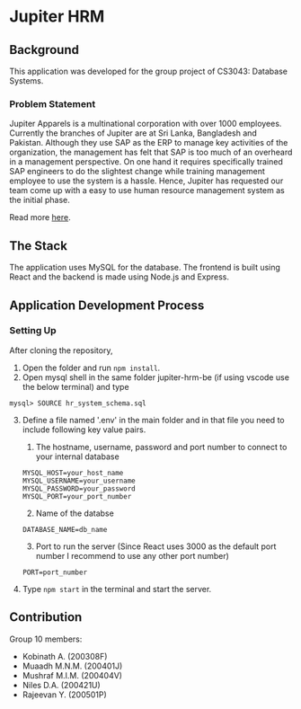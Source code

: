# Jupiter HRM

## Background

This application was developed for the group project of CS3043: Database Systems.

### Problem Statement

Jupiter Apparels is a multinational corporation with over 1000 employees. Currently the branches of Jupiter are at Sri Lanka, Bangladesh and Pakistan. Although they use SAP as the ERP to manage key activities of the organization, the management has felt that SAP is too much of an overheard in a management perspective. On one hand it requires specifically trained SAP engineers to do the slightest change while training management employee to use the system is a hassle. Hence, Jupiter has requested our team come up with a easy to use human resource management system as the initial phase.

Read more [here](project-description.pdf).

## The Stack

The application uses MySQL for the database. The frontend is built using React and the backend is made using Node.js and Express.

## Application Development Process

### Setting Up

After cloning the repository,

1. Open the folder and run `npm install`.
2. Open mysql shell in the same folder jupiter-hrm-be (if using vscode use the below terminal) and type

```
mysql> SOURCE hr_system_schema.sql
```

3. Define a file named '.env' in the main folder and in that file you need to include following key value pairs.

   1. The hostname, username, password and port number to connect to your internal database

   ```
   MYSQL_HOST=your_host_name
   MYSQL_USERNAME=your_username
   MYSQL_PASSWORD=your_password
   MYSQL_PORT=your_port_number
   ```

   2. Name of the databse

   ```
   DATABASE_NAME=db_name
   ```

   3. Port to run the server (Since React uses 3000 as the default port number I recommend to use any other port number)

   ```
   PORT=port_number
   ```

4. Type `npm start` in the terminal and start the server.

## Contribution

Group 10 members:

- Kobinath A. (200308F)
- Muaadh M.N.M. (200401J)
- Mushraf M.I.M. (200404V)
- Niles D.A. (200421U)
- Rajeevan Y. (200501P)
